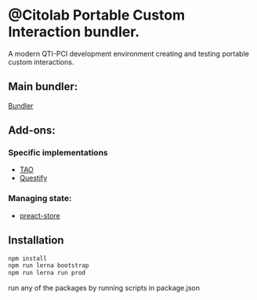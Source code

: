 # @Citolab Portable Custom Interaction bundler.

A modern QTI-PCI development environment creating and testing portable custom interactions.

## Main bundler:
[Bundler](./lib/tspci/)

## Add-ons:

### Specific implementations
- [TAO](./lib/tspci-tao/)
- [Questify](./lib/tspci-questify/)

### Managing state:
- [preact-store](./lib/preact-store//)

## Installation

```sh
npm install
npm run lerna bootstrap
npm run lerna run prod
```

run any of the packages by running scripts in package.json